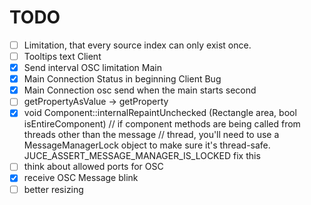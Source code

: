 # TODO

- [ ] Limitation, that every source index can only exist once.
- [ ] Tooltips text Client
- [x] Send interval OSC limitation Main
- [x] Main Connection Status in beginning Client Bug
- [x] Main Connection osc send when the main starts second
- [ ] getPropertyAsValue -> getProperty
- [x] void Component::internalRepaintUnchecked (Rectangle<int> area, bool isEntireComponent)
    // if component methods are being called from threads other than the message
    // thread, you'll need to use a MessageManagerLock object to make sure it's thread-safe.
    JUCE_ASSERT_MESSAGE_MANAGER_IS_LOCKED
    fix this
- [ ] think about allowed ports for OSC
- [x] receive OSC Message blink
- [ ] better resizing